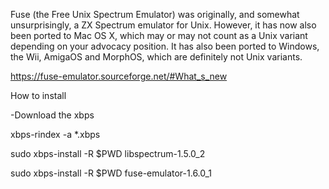 Fuse (the Free Unix Spectrum Emulator) was originally, and somewhat unsurprisingly, a ZX Spectrum emulator for Unix. However, it has now also been ported to Mac OS X, which may or may not count as a Unix variant depending on your advocacy position. It has also been ported to Windows, the Wii, AmigaOS and MorphOS, which are definitely not Unix variants.

https://fuse-emulator.sourceforge.net/#What_s_new

How to install

-Download the xbps

xbps-rindex -a *.xbps

sudo xbps-install -R $PWD libspectrum-1.5.0_2

sudo xbps-install -R $PWD fuse-emulator-1.6.0_1
